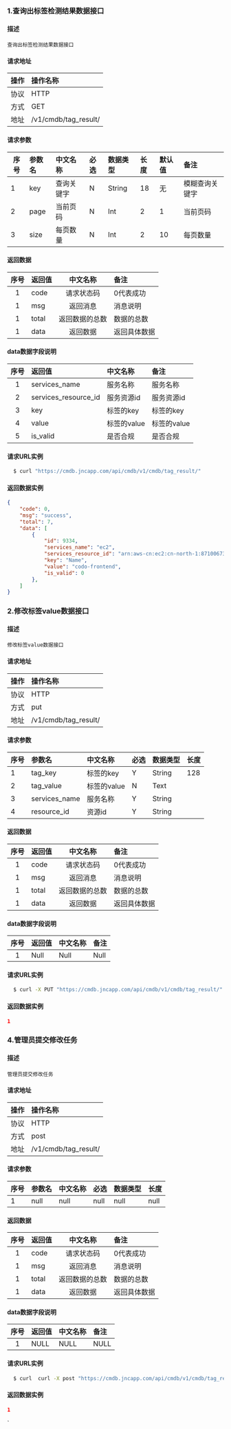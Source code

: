 ### 1.查询出标签检测结果数据接口
#### 描述
```
查询出标签检测结果数据接口
```
#### 请求地址

| 操作 | 操作名称             |
| :--: | :------------------- |
| 协议 | HTTP                 |
| 方式 | GET                  |
| 地址 | /v1/cmdb/tag_result/ |

#### 请求参数

| 序号 | 参数名 | 中文名称   | 必选 | 数据类型 | 长度 | 默认值 | 备注           |
| ---- | :----- | :--------- | :--- | :------- | :--- | :----- | :------------- |
| 1    | key    | 查询关键字 | N    | String   | 18   | 无     | 模糊查询关键字 |
| 2    | page   | 当前页码   | N    | Int      | 2    | 1      | 当前页码       |
| 3    | size   | 每页数量   | N    | Int      | 2    | 10     | 每页数量       |

#### 返回数据
| 序号 | 返回值 |    中文名称    | 备注         |
| :--: | :----- | :------------: | :----------- |
|  1   | code   |   请求状态码   | 0代表成功    |
|  1   | msg    |    返回消息    | 消息说明     |
|  1   | total  | 返回数据的总数 | 数据的总数   |
|  1   | data   |    返回数据    | 返回具体数据 |

#### data数据字段说明

| 序号 | 返回值               | 中文名称    | 备注        |
| :--: | :------------------- | :---------- | :---------- |
|  1   | services_name        | 服务名称    | 服务名称    |
|  2   | services_resource_id | 服务资源id  | 服务资源id  |
|  3   | key                  | 标签的key   | 标签的key   |
|  4   | value                | 标签的value | 标签的value |
|  5   | is_valid             | 是否合规    | 是否合规    |


#### 请求URL实例

``` bash
  $ curl "https://cmdb.jncapp.com/api/cmdb/v1/cmdb/tag_result/"
```

#### 返回数据实例

``` json
{
    "code": 0,
    "msg": "success",
    "total": 7,
    "data": [
        {
            "id": 9334,
            "services_name": "ec2",
            "services_resource_id": "arn:aws-cn:ec2:cn-north-1:871006737058:instance/i-0021705a9f56a849c",
            "key": "Name",
            "value": "codo-frontend",
            "is_valid": 0
        },
    ]
}
```

### 2.修改标签value数据接口
#### 描述
```
修改标签value数据接口
```
#### 请求地址

| 操作 | 操作名称             |
| :--: | :------------------- |
| 协议 | HTTP                 |
| 方式 | put                  |
| 地址 | /v1/cmdb/tag_result/ |

#### 请求参数

| 序号 | 参数名        | 中文名称    | 必选 | 数据类型 | 长度 |
| ---- | :------------ | :---------- | :--- | :------- | :--- |
| 1    | tag_key       | 标签的key   | Y    | String   | 128  |
| 2    | tag_value     | 标签的value | N    | Text     |      |
| 3    | services_name | 服务名称    | Y    | String   |      |
| 4    | resource_id   | 资源id      | Y    | String   |      |

#### 返回数据
| 序号 | 返回值 |    中文名称    | 备注         |
| :--: | :----- | :------------: | :----------- |
|  1   | code   |   请求状态码   | 0代表成功    |
|  1   | msg    |    返回消息    | 消息说明     |
|  1   | total  | 返回数据的总数 | 数据的总数   |
|  1   | data   |    返回数据    | 返回具体数据 |

#### data数据字段说明

| 序号 | 返回值 | 中文名称 | 备注 |
| :--: | :----- | :------- | :--- |
|  1   | Null   | Null     | Null |


#### 请求URL实例

``` bash
  $ curl -X PUT "https://cmdb.jncapp.com/api/cmdb/v1/cmdb/tag_result/" -d '{"tag_key":"Name", "tag_value":value1,value2,value3,"services_name":"ec2","resource_id": "test1"}'
```

#### 返回数据实例

``` json
1
```

### 4.管理员提交修改任务
#### 描述
```
管理员提交修改任务
```
#### 请求地址

| 操作 | 操作名称             |
| :--: | :------------------- |
| 协议 | HTTP                 |
| 方式 | post                 |
| 地址 | /v1/cmdb/tag_result/ |

#### 请求参数

| 序号 | 参数名 | 中文名称 | 必选 | 数据类型 | 长度 |
| ---- | :----- | :------- | :--- | :------- | :--- |
| 1    | null   | null     | null | null     | null |

#### 返回数据
| 序号 | 返回值 |    中文名称    | 备注         |
| :--: | :----- | :------------: | :----------- |
|  1   | code   |   请求状态码   | 0代表成功    |
|  1   | msg    |    返回消息    | 消息说明     |
|  1   | total  | 返回数据的总数 | 数据的总数   |
|  1   | data   |    返回数据    | 返回具体数据 |

#### data数据字段说明

| 序号 | 返回值 | 中文名称 | 备注 |
| :--: | :----- | :------- | :--- |
|  1   | NULL   | NULL     | NULL |


#### 请求URL实例

``` bash
  $ curl  curl -X post "https://cmdb.jncapp.com/api/cmdb/v1/cmdb/tag_result/"
```

#### 返回数据实例

``` json
1
```

`


